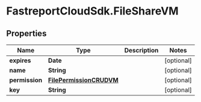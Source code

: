 # FastreportCloudSdk.FileShareVM

## Properties

Name | Type | Description | Notes
------------ | ------------- | ------------- | -------------
**expires** | **Date** |  | [optional] 
**name** | **String** |  | [optional] 
**permission** | [**FilePermissionCRUDVM**](FilePermissionCRUDVM.md) |  | [optional] 
**key** | **String** |  | [optional] 


